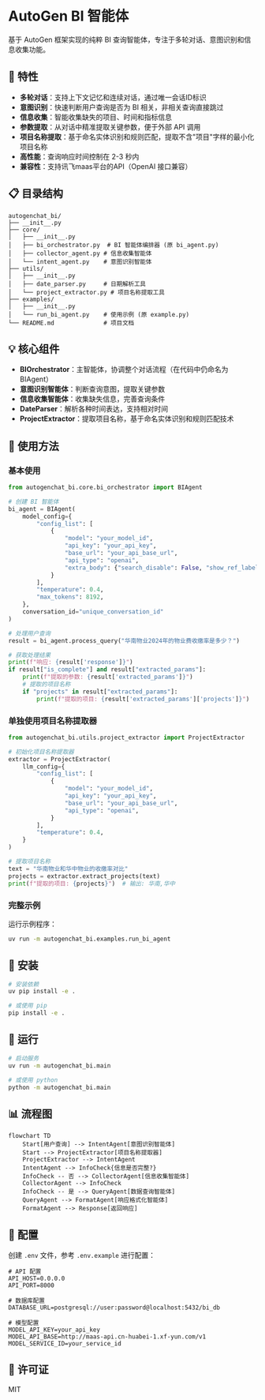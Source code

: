 # AutoGen BI 智能体

基于 AutoGen 框架实现的纯粹 BI 查询智能体，专注于多轮对话、意图识别和信息收集功能。

## 🚀 特性

- **多轮对话**：支持上下文记忆和连续对话，通过唯一会话ID标识
- **意图识别**：快速判断用户查询是否为 BI 相关，非相关查询直接跳过
- **信息收集**：智能收集缺失的项目、时间和指标信息
- **参数提取**：从对话中精准提取关键参数，便于外部 API 调用
- **项目名称提取**：基于命名实体识别和规则匹配，提取不含"项目"字样的最小化项目名称
- **高性能**：查询响应时间控制在 2-3 秒内
- **兼容性**：支持讯飞maas平台的API（OpenAI 接口兼容）

## 📋 目录结构

```
autogenchat_bi/
├── __init__.py
├── core/
│   ├── __init__.py
│   ├── bi_orchestrator.py  # BI 智能体编排器 (原 bi_agent.py)
│   ├── collector_agent.py # 信息收集智能体
│   └── intent_agent.py    # 意图识别智能体
├── utils/
│   ├── __init__.py
│   ├── date_parser.py     # 日期解析工具
│   └── project_extractor.py # 项目名称提取工具
├── examples/
│   ├── __init__.py
│   └── run_bi_agent.py    # 使用示例 (原 example.py)
└── README.md              # 项目文档
```

## 💡 核心组件

- **BIOrchestrator**：主智能体，协调整个对话流程（在代码中仍命名为BIAgent）
- **意图识别智能体**：判断查询意图，提取关键参数
- **信息收集智能体**：收集缺失信息，完善查询条件
- **DateParser**：解析各种时间表达，支持相对时间
- **ProjectExtractor**：提取项目名称，基于命名实体识别和规则匹配技术

## 🔧 使用方法

### 基本使用

```python
from autogenchat_bi.core.bi_orchestrator import BIAgent

# 创建 BI 智能体
bi_agent = BIAgent(
    model_config={
        "config_list": [
            {
                "model": "your_model_id",
                "api_key": "your_api_key",
                "base_url": "your_api_base_url",
                "api_type": "openai",
                "extra_body": {"search_disable": False, "show_ref_label": True},
            }
        ],
        "temperature": 0.4,
        "max_tokens": 8192,
    },
    conversation_id="unique_conversation_id"
)

# 处理用户查询
result = bi_agent.process_query("华南物业2024年的物业费收缴率是多少？")

# 获取处理结果
print(f"响应: {result['response']}")
if result["is_complete"] and result["extracted_params"]:
    print(f"提取的参数: {result['extracted_params']}")
    # 提取的项目名称
    if "projects" in result["extracted_params"]:
        print(f"提取的项目: {result['extracted_params']['projects']}")
```

### 单独使用项目名称提取器

```python
from autogenchat_bi.utils.project_extractor import ProjectExtractor

# 初始化项目名称提取器
extractor = ProjectExtractor(
    llm_config={
        "config_list": [
            {
                "model": "your_model_id",
                "api_key": "your_api_key",
                "base_url": "your_api_base_url",
                "api_type": "openai",
            }
        ],
        "temperature": 0.4,
    }
)

# 提取项目名称
text = "华南物业和华中物业的收缴率对比"
projects = extractor.extract_projects(text)
print(f"提取的项目: {projects}")  # 输出: 华南,华中
```

### 完整示例

运行示例程序：

```bash
uv run -m autogenchat_bi.examples.run_bi_agent
```

## 🔧 安装

```bash
# 安装依赖
uv pip install -e .

# 或使用 pip
pip install -e .
```

## 🚀 运行

```bash
# 启动服务
uv run -m autogenchat_bi.main

# 或使用 python
python -m autogenchat_bi.main
```

## 📊 流程图

```mermaid
flowchart TD
    Start[用户查询] --> IntentAgent[意图识别智能体]
    Start --> ProjectExtractor[项目名称提取器]
    ProjectExtractor --> IntentAgent
    IntentAgent --> InfoCheck{信息是否完整?}
    InfoCheck -- 否 --> CollectorAgent[信息收集智能体]
    CollectorAgent --> InfoCheck
    InfoCheck -- 是 --> QueryAgent[数据查询智能体]
    QueryAgent --> FormatAgent[响应格式化智能体]
    FormatAgent --> Response[返回响应]
```

## 📝 配置

创建 `.env` 文件，参考 `.env.example` 进行配置：

```
# API 配置
API_HOST=0.0.0.0
API_PORT=8000

# 数据库配置
DATABASE_URL=postgresql://user:password@localhost:5432/bi_db

# 模型配置
MODEL_API_KEY=your_api_key
MODEL_API_BASE=http://maas-api.cn-huabei-1.xf-yun.com/v1
MODEL_SERVICE_ID=your_service_id
```

## 📄 许可证

MIT
